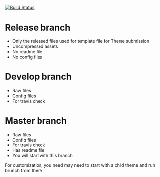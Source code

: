 [![Build Status](https://travis-ci.org/wpugph/Fast-Responsive-Bootstrap-WP-Starter-theme.svg?branch=master)](https://travis-ci.org/wpugph/Fast-Responsive-Bootstrap-WP-Starter-theme)


# Release branch
- Only the released files used for template file for Theme submission
- Uncompressed assets
- No readme file
- No config files

# Develop branch
- Raw files
- Config files
- For travis check

# Master branch
- Raw files
- Config files
- For travis check
- Has readme file
- You will start with this branch

For customization, you need may need to start with a child theme and run brunch from there
